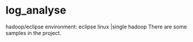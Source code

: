 # log_analyse
hadoop/eclipse
environment: eclipse linux |single hadoop
There are some samples in the project.
